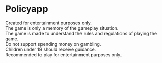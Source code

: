 # Policyapp

Created for entertainment purposes only.<br>
The game is only a memory of the gameplay situation.<br>
The game is made to understand the rules and regulations of playing the game.<br>
Do not support spending money on gambling.<br>
Children under 18 should receive guidance.<br>
Recommended to play for entertainment purposes only.<br>
